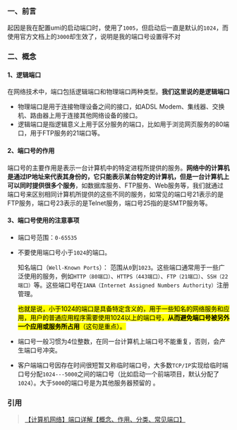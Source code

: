 ### 一、前言

起因是我在配置umi的启动端口时，使用了`1005`，但启动后一直是默认的`1024`，而使用官方文档上的`3000`却生效了，说明是我的端口号设置得不对

### 二、概念

#### 1、逻辑端口

在网络技术中，端口包括逻辑端口和物理端口两种类型。**我们这里说的是逻辑端口**

- 物理端口是用于连接物理设备之间的接口，如ADSL Modem、集线器、交换机、路由器上用于连接其他网络设备的接口。
- 逻辑端口是指逻辑意义上用于区分服务的端口，比如用于浏览网页服务的80端口，用于FTP服务的21端口等。

#### 2、端口号的作用

端口号的主要作用是表示一台计算机中的特定进程所提供的服务。**网络中的计算机是通过IP地址来代表其身份的，它只能表示某台特定的计算机，但是一台计算机上可以同时提供很多个服务**，如数据库服务、FTP服务、Web服务等，我们就通过端口号来区别相同计算机所提供的这些不同的服务，如常见的端口号21表示的是FTP服务，端口号23表示的是Telnet服务，端口号25指的是SMTP服务等。

#### 3、端口号使用的注意事项

- 端口号范围：`0-65535`
- 不要使用端口号小于`1024`的端口。

  知名端口（`Well-Known Ports`）： 范围从`0`到`1023`。这些端口通常用于一些广泛使用的服务，例如`HTTP（80端口）`、`HTTPS（443端口）`、`FTP（21端口）`、`SSH（22端口）`等。这些端口号在`IANA（Internet Assigned Numbers Authority）`注册管理。

  <mark>也就是说，小于1024的端口是具备特定含义的，用于一些知名的网络服务和应用，用户的普通应用程序需要使用1024以上的端口号，**从而避免端口号被另外一个应用或服务所占用**（这句是重点）。</mark>

- 端口号一般习惯为4位整数，在同一台计算机上端口号不能重复，否则，会产生端口号冲突。
- 客户端端口号因存在时间很短暂又称临时端口号，大多数`TCP/IP`实现给临时端口号分配`1024---5000`之间的端口号（比如启动一个前端项目，默认分配了`1024`）。大于`5000`的端口号是为其他服务器预留的 。

### 引用

> [【计算机网络】端口详解【概念、作用、分类、常见端口】](https://blog.csdn.net/qq_21989927/article/details/109812089)
